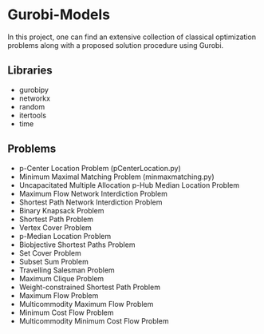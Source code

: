 # Gurobi-Models
In this project, one can find an extensive collection of classical optimization problems along with a proposed solution procedure using Gurobi.

## Libraries
- gurobipy
- networkx
- random
- itertools
- time

## Problems
- p-Center Location Problem (pCenterLocation.py)
- Minimum Maximal Matching Problem (minmaxmatching.py)
- Uncapacitated Multiple Allocation p-Hub Median Location Problem
- Maximum Flow Network Interdiction Problem
- Shortest Path Network Interdiction Problem
- Binary Knapsack Problem
- Shortest Path Problem
- Vertex Cover Problem
- p-Median Location Problem
- Biobjective Shortest Paths Problem
- Set Cover Problem
- Subset Sum Problem
- Travelling Salesman Problem
- Maximum Clique Problem
- Weight-constrained Shortest Path Problem
- Maximum Flow Problem
- Multicommodity Maximum Flow Problem
- Minimum Cost Flow Problem
- Multicommodity Minimum Cost Flow Problem
